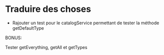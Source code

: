 # Traduire des choses 

- Rajouter un test pour le catalogService permettant de tester la méthode  
getDefaultType

BONUS: 

Tester getEverything, getAll et getTypes

